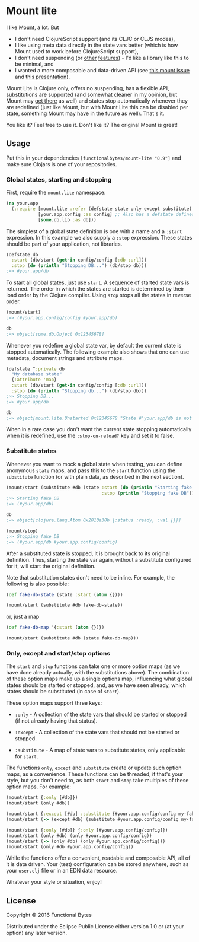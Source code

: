 # Mount lite

I like [Mount](https://github.com/tolitius/mount), a lot. But

* I don't need ClojureScript support (and its CLJC or CLJS modes),
* I like using meta data directly in the state vars better (which is how Mount used to work before ClojureScript support),
* I don't need suspending (or [other](https://github.com/tolitius/mount/issues/16) 
  [features](https://github.com/tolitius/mount/blob/dc5c89b3e9a47601242fbc79846460812f81407d/src/mount/core.cljc#L301)) - 
  I'd like a library like this to be minimal, and
* I wanted a more composable and data-driven API (see [this mount issue](https://github.com/tolitius/mount/issues/19) 
  and [this presentation](https://www.youtube.com/watch?v=3oQTSP4FngY)).
 
Mount Lite is Clojure only, offers no suspending, has a flexible API, substitutions are supported 
(and somewhat cleaner in my opinion, but Mount may [get there](https://github.com/tolitius/mount/issues/45) as well) and states stop 
automatically whenever they are redefined (just like Mount, but with Mount Lite this can be disabled per state, 
something Mount may [have](https://github.com/tolitius/mount/issues/36) in the future as well). That's it.

You like it? Feel free to use it. Don't like it? The original Mount is great!

## Usage

Put this in your dependencies `[functionalbytes/mount-lite "0.9"]` and make sure Clojars is one of your repositories.

### Global states, starting and stopping

First, require the `mount.lite` namespace:

```clj
(ns your.app
  (:require [mount.lite :refer (defstate state only except substitute) :as mount]
            [your.app.config :as config] ;; Also has a defstate defined.
            [some.db.lib :as db]))
```

The simplest of a global state definition is one with a name and a `:start` expression. In this example we also supply a
`:stop` expression. These states should be part of your application, not libraries.

```clj
(defstate db 
  :start (db/start (get-in config/config [:db :url]))
  :stop (do (println "Stopping DB...") (db/stop db)))
;=> #your.app/db
```

To start all global states, just use `start`. A sequence of started state vars is returned. The order in which the 
states are started is determined by their load order by the Clojure compiler. Using `stop` stops all the states in
reverse order.

```clj
(mount/start)
;=> (#your.app.config/config #your.app/db)

db
;=> object[some.db.Object 0x12345678]
```

Whenever you redefine a global state var, by default the current state is stopped automatically. The following example
also shows that one can use metadata, document strings and attribute maps.

```clj
(defstate ^:private db
  "My database state"
  {:attribute 'map}
  :start (db/start (get-in config/config [:db :url]))
  :stop (do (println "Stopping db...") (db/stop db)))
;>> Stopping DB...
;=> #your.app/db

db
;=> object[mount.lite.Unstarted 0x12345678 "State #'your.app/db is not started."]
```

When in a rare case you don't want the current state stopping automatically when it is redefined, use the 
`:stop-on-reload?` key and set it to false.

### Substitute states

Whenever you want to mock a global state when testing, you can define anonymous `state` maps, and pass this to the 
`start` function using the `substitute` function (or with plain data, as described in the next section).

```clj
(mount/start (substitute #db (state :start (do (println "Starting fake DB") (atom {}))
                                    :stop (println "Stopping fake DB"))))
;>> Starting fake DB
;=> (#your.app/db)

db
;=> object[clojure.lang.Atom 0x2010a30b {:status :ready, :val {}}]

(mount/stop)
;>> Stopping fake DB
;=> (#your.app/db #your.app.config/config)
```

After a substituted state is stopped, it is brought back to its original definition. Thus, starting the state var again,
without a substitute configured for it, will start the original definition.

Note that substitution states don't need to be inline. For example, the following is also possible:

```clj
(def fake-db-state (state :start (atom {})))

(mount/start (substitute #db fake-db-state))
```

or, just a map

```clj
(def fake-db-map '{:start (atom {})})

(mount/start (substitute #db (state fake-db-map)))
```

### Only, except and start/stop options

The `start` and `stop` functions can take one or more option maps (as we have done already actually, with the 
substitutions above). The combination of these option maps make up a single options map, influencing what global states 
should be started or stopped, and, as we have seen already, which states should be substituted (in case of `start`).

These option maps support three keys:

* `:only` - A collection of the state vars that should be started or stopped (if not already having that status).

* `:except` - A collection of the state vars that should not be started or stopped.

* `:substitute` - A map of state vars to substitute states, only applicable for `start`.

The functions `only`, `except` and `substitute` create or update such option maps, as a convenience. These functions can
be threaded, if that's your style, but you don't need to, as both `start` and `stop` take multiples of these option 
maps. For example:

```clj
(mount/start {:only [#db]})
(mount/start (only #db))

(mount/start {:except [#db] :substitute {#your.app.config/config my-fake-config}})
(mount/start (-> (except #db) (substitute #your.app.config/config my-fake-config)))

(mount/start {:only [#db]} {:only [#your.app.config/config]})
(mount/start (only #db) (only #your.app.config/config))
(mount/start (-> (only #db) (only #your.app.config/config)))
(mount/start (only #db #your.app.config/config))
```

While the functions offer a convenient, readable and composable API, all of it is data driven. Your (test) configuration
can be stored anywhere, such as your `user.clj` file or in an EDN data resource.

Whatever your style or situation, enjoy!

## License

Copyright © 2016 Functional Bytes

Distributed under the Eclipse Public License either version 1.0 or (at
your option) any later version.
